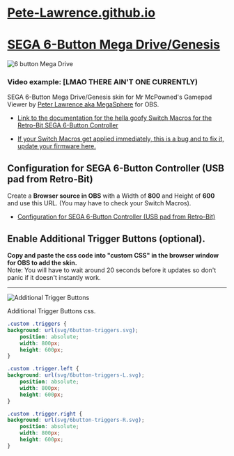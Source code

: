# [Pete-Lawrence.github.io](https://pete-lawrence.github.io)
# [SEGA 6-Button Mega Drive/Genesis](https://pete-lawrence.github.io/6-button)
![6 button Mega Drive](https://pete-lawrence.github.io/6-button/svg/6button.png)
### Video example: [LMAO THERE AIN'T ONE CURRENTLY)
SEGA 6-Button Mega Drive/Genesis skin for Mr McPowned's Gamepad Viewer by [Peter Lawrence aka MegaSphere](https://www.youtube.com/c/PeterLawrenceYT/videos) for OBS.

* [Link to the documentation for the hella goofy Switch Macros for the Retro-Bit SEGA 6-Button Controller](https://www.dropbox.com/s/vrwqay1wswrajj8/RB_SEGA%20Genesis_6B_USB_NA_MANUAL_06-26-19.pdf?dl=0)

* [If your Switch Macros get applied immediately, this is a bug and to fix it, update your firmware here.](https://retro-bit.com/controllers-support)

## Configuration for SEGA 6-Button Controller (USB pad from Retro-Bit)
Create a **Browser source in OBS** with a Width of **800** and Height of **600** and use this URL. (You may have to check your Switch Macros).
* [Configuration for SEGA 6-Button Controller (USB pad from Retro-Bit)](https://gamepadviewer.com/?p=1&css=https%3A%2F%2Fpete-lawrence.github.io%2F6-button%2Fskin.css)


## Enable Additional Trigger Buttons (optional).
**Copy and paste the css code into "custom CSS" in the browser window for OBS to add the skin.**
<br>Note: You will have to wait around 20 seconds before it updates so don't panic if it doesn't instantly work.

---

![Additional Trigger Buttons](https://pete-lawrence.github.io/6-button/svg/6button_triggers.png)

Additional Trigger Buttons css.

```css
.custom .triggers {
background: url(svg/6button-triggers.svg);
    position: absolute;
    width: 800px;
    height: 600px;
}

.custom .trigger.left {
background: url(svg/6button-triggers-L.svg);
    position: absolute;
    width: 800px;
    height: 600px;
}

.custom .trigger.right {
background: url(svg/6button-triggers-R.svg);
    position: absolute;
    width: 800px;
    height: 600px;
}
```